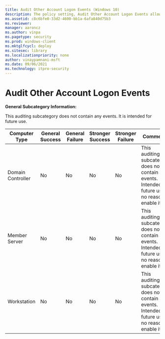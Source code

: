 ```yaml
---
title: Audit Other Account Logon Events (Windows 10)
description: The policy setting, Audit Other Account Logon Events allows you to audit events when generated by responses to credential requests for certain kinds of user logons.
ms.assetid: c8c6bfe0-33d2-4600-bb1a-6afa840d75b3
ms.reviewer: 
manager: aaroncz
ms.author: vinpa
ms.pagetype: security
ms.prod: windows-client
ms.mktglfcycl: deploy
ms.sitesec: library
ms.localizationpriority: none
author: vinaypamnani-msft
ms.date: 09/06/2021
ms.technology: itpro-security
---
```


# Audit Other Account Logon Events

**General Subcategory Information:**

This auditing subcategory does not contain any events. It is intended for future use.

| Computer Type     | General Success | General Failure | Stronger Success | Stronger Failure | Comments                                                                                                                   |
|-------------------|-----------------|-----------------|------------------|------------------|----------------------------------------------------------------------------------------------------------------------------|
| Domain Controller | No              | No              | No               | No               | This auditing subcategory does not contain any events. Intended for future use, no reason to enable it. |
| Member Server     | No              | No              | No               | No               | This auditing subcategory does not contain any events. Intended for future use, no reason to enable it. |
| Workstation       | No              | No              | No               | No               | This auditing subcategory does not contain any events. Intended for future use, no reason to enable it. |

